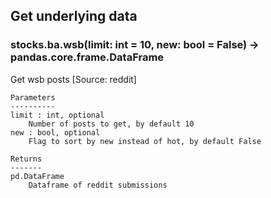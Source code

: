 ## Get underlying data 
### stocks.ba.wsb(limit: int = 10, new: bool = False) -> pandas.core.frame.DataFrame

Get wsb posts [Source: reddit]

    Parameters
    ----------
    limit : int, optional
        Number of posts to get, by default 10
    new : bool, optional
        Flag to sort by new instead of hot, by default False

    Returns
    -------
    pd.DataFrame
        Dataframe of reddit submissions
